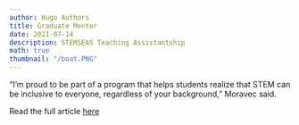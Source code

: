 ```yaml
---
author: Hugo Authors
title: Graduate Mentor
date: 2021-07-14
description: STEMSEAS Teaching Assistantship
math: true
thumbnail: "/boat.PNG"
---
```


“I’m proud to be part of a program that helps students realize that STEM can be inclusive to everyone, regardless of your background,” Moravec said.

Read the full article [here](https://engineering.vanderbilt.edu/news/2022/phd-student-mentors-undergrads-on-week-long-stemseas-expedition/)